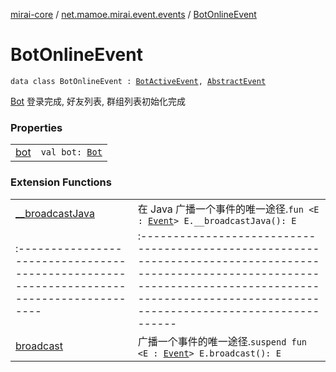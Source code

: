 [mirai-core](../../index.md) / [net.mamoe.mirai.event.events](../index.md) / [BotOnlineEvent](./index.md)

# BotOnlineEvent

`data class BotOnlineEvent : `[`BotActiveEvent`](../-bot-active-event.md)`, `[`AbstractEvent`](../../net.mamoe.mirai.event/-abstract-event/index.md)

[Bot](../../net.mamoe.mirai/-bot/index.md) 登录完成, 好友列表, 群组列表初始化完成

### Properties
|||
|:----------------------------------------------------------------------------------------|:---------------------------------------------------------------------------------------------------------------------------------------------------------------------------------------------------------|
| [bot](bot.md) | `val bot: `[`Bot`](../../net.mamoe.mirai/-bot/index.md) |

### Extension Functions
|||
|:----------------------------------------------------------------------------------------|:---------------------------------------------------------------------------------------------------------------------------------------------------------------------------------------------------------|
| [__broadcastJava](../../net.mamoe.mirai.event/__broadcast-java.md) | 在 Java 广播一个事件的唯一途径.`fun <E : `[`Event`](../../net.mamoe.mirai.event/-event/index.md)`> E.__broadcastJava(): E` ||||
|:----------------------------------------------------------------------------------------|:---------------------------------------------------------------------------------------------------------------------------------------------------------------------------------------------------------|
| [broadcast](../../net.mamoe.mirai.event/broadcast.md) | 广播一个事件的唯一途径.`suspend fun <E : `[`Event`](../../net.mamoe.mirai.event/-event/index.md)`> E.broadcast(): E` |

